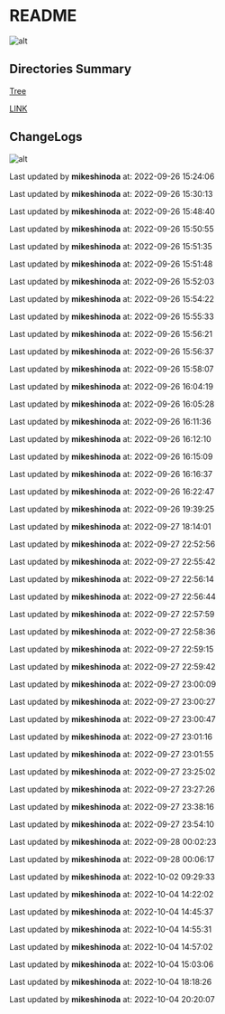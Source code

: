 # README

![alt](https://img.shields.io/badge/notes-mikeshinoda-brightgreen)

## Directories Summary

[Tree](./TREE.md)

[LINK](./LINK.md)

## ChangeLogs

![alt](https://img.shields.io/badge/update-mikeshinoda-brightgreen)

Last updated by **mikeshinoda** at: 2022-09-26 15:24:06

Last updated by **mikeshinoda** at: 2022-09-26 15:30:13

Last updated by **mikeshinoda** at: 2022-09-26 15:48:40

Last updated by **mikeshinoda** at: 2022-09-26 15:50:55

Last updated by **mikeshinoda** at: 2022-09-26 15:51:35

Last updated by **mikeshinoda** at: 2022-09-26 15:51:48

Last updated by **mikeshinoda** at: 2022-09-26 15:52:03

Last updated by **mikeshinoda** at: 2022-09-26 15:54:22

Last updated by **mikeshinoda** at: 2022-09-26 15:55:33

Last updated by **mikeshinoda** at: 2022-09-26 15:56:21

Last updated by **mikeshinoda** at: 2022-09-26 15:56:37

Last updated by **mikeshinoda** at: 2022-09-26 15:58:07

Last updated by **mikeshinoda** at: 2022-09-26 16:04:19

Last updated by **mikeshinoda** at: 2022-09-26 16:05:28

Last updated by **mikeshinoda** at: 2022-09-26 16:11:36

Last updated by **mikeshinoda** at: 2022-09-26 16:12:10

Last updated by **mikeshinoda** at: 2022-09-26 16:15:09

Last updated by **mikeshinoda** at: 2022-09-26 16:16:37

Last updated by **mikeshinoda** at: 2022-09-26 16:22:47

Last updated by **mikeshinoda** at: 2022-09-26 19:39:25

Last updated by **mikeshinoda** at: 2022-09-27 18:14:01

Last updated by **mikeshinoda** at: 2022-09-27 22:52:56

Last updated by **mikeshinoda** at: 2022-09-27 22:55:42

Last updated by **mikeshinoda** at: 2022-09-27 22:56:14

Last updated by **mikeshinoda** at: 2022-09-27 22:56:44

Last updated by **mikeshinoda** at: 2022-09-27 22:57:59

Last updated by **mikeshinoda** at: 2022-09-27 22:58:36

Last updated by **mikeshinoda** at: 2022-09-27 22:59:15

Last updated by **mikeshinoda** at: 2022-09-27 22:59:42

Last updated by **mikeshinoda** at: 2022-09-27 23:00:09

Last updated by **mikeshinoda** at: 2022-09-27 23:00:27

Last updated by **mikeshinoda** at: 2022-09-27 23:00:47

Last updated by **mikeshinoda** at: 2022-09-27 23:01:16

Last updated by **mikeshinoda** at: 2022-09-27 23:01:55

Last updated by **mikeshinoda** at: 2022-09-27 23:25:02

Last updated by **mikeshinoda** at: 2022-09-27 23:27:26

Last updated by **mikeshinoda** at: 2022-09-27 23:38:16

Last updated by **mikeshinoda** at: 2022-09-27 23:54:10

Last updated by **mikeshinoda** at: 2022-09-28 00:02:23

Last updated by **mikeshinoda** at: 2022-09-28 00:06:17

Last updated by **mikeshinoda** at: 2022-10-02 09:29:33

Last updated by **mikeshinoda** at: 2022-10-04 14:22:02

Last updated by **mikeshinoda** at: 2022-10-04 14:45:37

Last updated by **mikeshinoda** at: 2022-10-04 14:55:31

Last updated by **mikeshinoda** at: 2022-10-04 14:57:02

Last updated by **mikeshinoda** at: 2022-10-04 15:03:06

Last updated by **mikeshinoda** at: 2022-10-04 18:18:26

Last updated by **mikeshinoda** at: 2022-10-04 20:20:07
